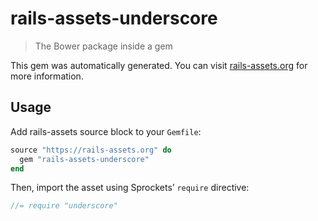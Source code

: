 # rails-assets-underscore

> The Bower package inside a gem

This gem was automatically generated. You can visit [rails-assets.org](https://rails-assets.org) for more information.

## Usage

Add rails-assets source block to your `Gemfile`:

```ruby
source "https://rails-assets.org" do
  gem "rails-assets-underscore"
end

```

Then, import the asset using Sprockets’ `require` directive:

```js
//= require "underscore"
```
